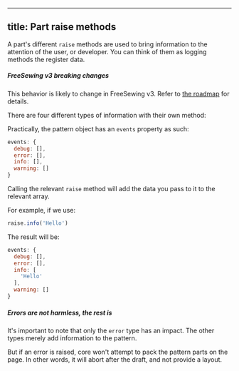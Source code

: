 ***

## title: Part raise methods

A part's different `raise` methods are used to bring information to the attention
of the user, or developer. You can think of them as logging methods the register
data.

<Warning>

##### FreeSewing v3 breaking changes

This behavior is likely to change in FreeSewing v3. Refer to [the
roadmap](https://github.com/freesewing/freesewing/discussions/1278) for details.

</Warning>

There are four different types of information with their own method:

<ReadMore list  />

Practically, the pattern object has an `events` property as such:

```js
events: {
  debug: [],
  error: [],
  info: [],
  warning: []
}
```

Calling the relevant `raise` method will add the data you pass to it to the relevant array.

For example, if we use:

```js
raise.info('Hello')
```

The result will be:

```js
events: {
  debug: [],
  error: [],
  info: [
    'Hello'
  ],
  warning: []
}
```

<Note>

##### Errors are not harmless, the rest is

It's important to note that only the `error` type has an impact.
The other types merely add information to the pattern.

But if an error is raised, core won't attempt to pack the pattern parts on the page.
In other words, it will abort after the draft, and not provide a layout.

</Note>
